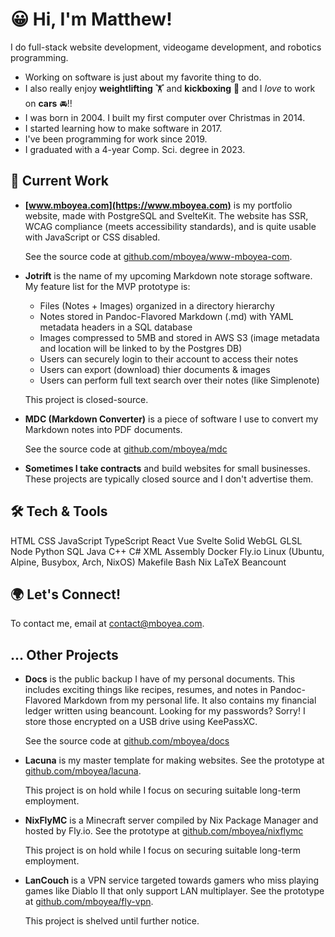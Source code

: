 # 😀 Hi, I'm Matthew!

I do full-stack website development, videogame development, and robotics programming.

- Working on software is just about my favorite thing to do.
- I also really enjoy **weightlifting** 🏋️ and **kickboxing** 🥊 and I *love* to work on **cars** 🚘!!
- I was born in 2004. I built my first computer over Christmas in 2014.
- I started learning how to make software in 2017.
- I've been programming for work since 2019.
- I graduated with a 4-year Comp. Sci. degree in 2023.

## 🔭 Current Work

- **[www.mboyea.com](https://www.mboyea.com)** is my portfolio website, made with PostgreSQL and SvelteKit.
  The website has SSR, WCAG compliance (meets accessibility standards), and is quite usable with JavaScript or CSS disabled.
  
  See the source code at [github.com/mboyea/www-mboyea-com](https://github.com/mboyea/www-mboyea-com).
- **Jotrift** is the name of my upcoming Markdown note storage software.
  My feature list for the MVP prototype is:
  
  - Files (Notes + Images) organized in a directory hierarchy
  - Notes stored in Pandoc-Flavored Markdown (.md) with YAML metadata headers in a SQL database
  - Images compressed to 5MB and stored in AWS S3 (image metadata and location will be linked to by the Postgres DB)
  - Users can securely login to their account to access their notes
  - Users can export (download) thier documents & images
  - Users can perform full text search over their notes (like Simplenote)
  
  This project is closed-source. 
- **MDC (Markdown Converter)** is a piece of software I use to convert my Markdown notes into PDF documents.
  
  See the source code at [github.com/mboyea/mdc](https://github.com/mboyea/mdc)
- **Sometimes I take contracts** and build websites for small businesses.
  These projects are typically closed source and I don't advertise them.

## 🛠 Tech & Tools

HTML
CSS
JavaScript
TypeScript
React
Vue
Svelte
Solid
WebGL
GLSL
Node
Python
SQL
Java
C++
C#
XML
Assembly
Docker
Fly.io
Linux (Ubuntu, Alpine, Busybox, Arch, NixOS)
Makefile
Bash
Nix
LaTeX
Beancount

## 🌍 Let's Connect!

To contact me, email at [contact@mboyea.com](mailto:contact@mboyea.com).

## ... Other Projects

- **Docs** is the public backup I have of my personal documents.
  This includes exciting things like recipes, resumes, and notes in Pandoc-Flavored Markdown from my personal life.
  It also contains my financial ledger written using beancount.
  Looking for my passwords? Sorry! I store those encrypted on a USB drive using KeePassXC.
  
  See the source code at [github.com/mboyea/docs](https://github.com/mboyea/docs)
- **Lacuna** is my master template for making websites.
  See the prototype at [github.com/mboyea/lacuna](https://github.com/mboyea/lacuna).
  
  This project is on hold while I focus on securing suitable long-term employment.
- **NixFlyMC** is a Minecraft server compiled by Nix Package Manager and hosted by Fly.io.
  See the prototype at [github.com/mboyea/nixflymc](https://github.com/mboyea/nixflymc)
  
  This project is on hold while I focus on securing suitable long-term employment.
- **LanCouch** is a VPN service targeted towards gamers who miss playing games like Diablo II that only support LAN multiplayer.
  See the prototype at [github.com/mboyea/fly-vpn](https://github.com/mboyea/fly-vpn).
  
  This project is shelved until further notice.
